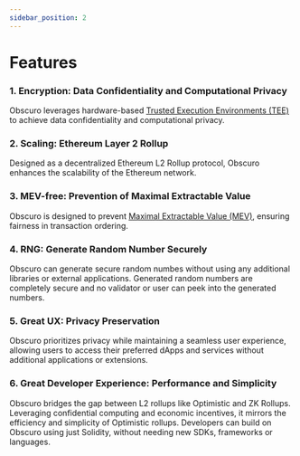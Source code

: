 ```yaml
---
sidebar_position: 2
---
```

# Features

### 1. **Encryption: Data Confidentiality and Computational Privacy**
Obscuro leverages hardware-based [Trusted Execution Environments (TEE)](https://whitepaper.obscu.ro/obscuro-whitepaper/technical-background.html#trusted-execution-environment) to achieve data confidentiality and computational privacy.
  
### 2. **Scaling: Ethereum Layer 2 Rollup**
Designed as a decentralized Ethereum L2 Rollup protocol, Obscuro enhances the scalability of the Ethereum network.

### 3. **MEV-free: Prevention of Maximal Extractable Value**
Obscuro is designed to prevent [Maximal Extractable Value (MEV)](https://ethereum.org/en/developers/docs/mev/), ensuring fairness in transaction ordering.

### 4. **RNG: Generate Random Number Securely**
Obscuro can generate secure random numbes without using any additional libraries or external applications. Generated random numbers are completely secure and no validator or user can peek into the generated numbers.

### 5. **Great UX: Privacy Preservation**
Obscuro prioritizes privacy while maintaining a seamless user experience, allowing users to access their preferred dApps and services without additional applications or extensions.

### 6. **Great Developer Experience: Performance and Simplicity**
Obscuro bridges the gap between L2 rollups like Optimistic and ZK Rollups. Leveraging confidential computing and economic incentives, it mirrors the efficiency and simplicity of Optimistic rollups. Developers can build on Obscuro using just Solidity, without needing new SDKs, frameworks or languages.
